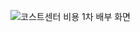 ![코스트센터 비용 1차 배부 화면](https://github.com/user-attachments/assets/6328cd18-3109-42c5-b887-c50231669215)
